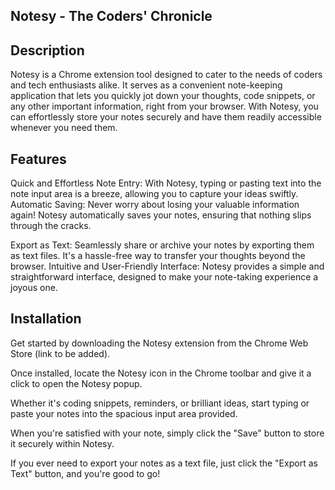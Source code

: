 
## Notesy - The Coders' Chronicle

## Description
Notesy is a Chrome extension tool designed to cater to the needs of coders and tech enthusiasts alike. It serves as a convenient note-keeping application that lets you quickly jot down your thoughts, code snippets, or any other important information, right from your browser. With Notesy, you can effortlessly store your notes securely and have them readily accessible whenever you need them.

## Features
Quick and Effortless Note Entry: With Notesy, typing or pasting text into the note input area is a breeze, allowing you to capture your ideas swiftly.
Automatic Saving: Never worry about losing your valuable information again! Notesy automatically saves your notes, ensuring that nothing slips through the cracks.

Export as Text: Seamlessly share or archive your notes by exporting them as text files. It's a hassle-free way to transfer your thoughts beyond the browser.
Intuitive and User-Friendly Interface: Notesy provides a simple and straightforward interface, designed to make your note-taking experience a joyous one.

## Installation
Get started by downloading the Notesy extension from the Chrome Web Store (link to be added).

Once installed, locate the Notesy icon in the Chrome toolbar and give it a click to open the Notesy popup.

Whether it's coding snippets, reminders, or brilliant ideas, start typing or paste your notes into the spacious input area provided.

When you're satisfied with your note, simply click the "Save" button to store it securely within Notesy.

If you ever need to export your notes as a text file, just click the "Export as Text" button, and you're good to go!